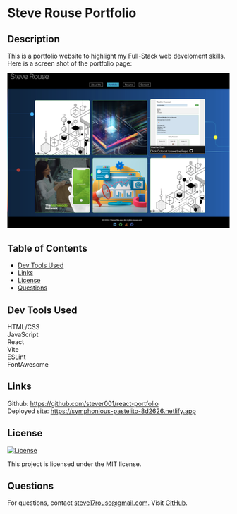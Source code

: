 # Steve Rouse Portfolio

## Description
This is a portfolio website to highlight my Full-Stack web develoment skills.  
Here is a screen shot of the portfolio page:  

![screenshot](public/assets/screenshot.png "Screenshot")


## Table of Contents
- [Dev Tools Used](#dev-tools-used)
- [Links](#links)
- [License](#license)
- [Questions](#questions)

## Dev Tools Used
HTML/CSS  
JavaScript  
React  
Vite  
ESLint  
FontAwesome



## Links
Github: https://github.com/stever001/react-portfolio  
Deployed site: https://symphonious-pastelito-8d2626.netlify.app

## License
[![License](https://img.shields.io/badge/License-MIT-blue.svg)](LICENSE)

This project is licensed under the MIT license.


## Questions
For questions, contact steve17rouse@gmail.com. Visit [GitHub](https://github.com/stever001).
